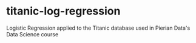 # titanic-log-regression
Logistic Regression applied to the Titanic database used in Pierian Data's Data Science course
